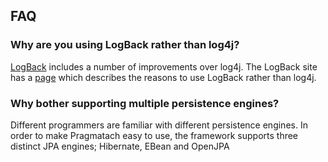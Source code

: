 FAQ
------------------------

### Why are you using LogBack rather than log4j?

[LogBack](http://logback.qos.ch/) includes a number of improvements over log4j.  The LogBack site has a [page](http://logback.qos.ch/reasonsToSwitch.html)  which describes the reasons to use LogBack rather than log4j.

### Why bother supporting multiple persistence engines?

Different programmers are familiar with different persistence engines.  In order to make Pragmatach easy to use, the framework supports three distinct JPA engines; Hibernate, EBean and OpenJPA
